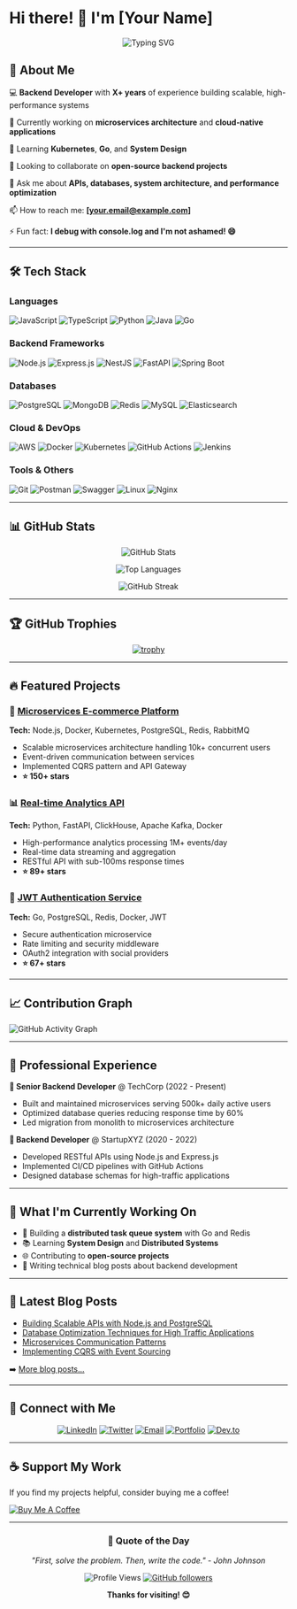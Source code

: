 # Hi there! 👋 I'm [Your Name]

<div align="center">
  
  ![Typing SVG](https://readme-typing-svg.herokuapp.com?font=Fira+Code&pause=1000&color=2E9FFF&center=true&vCenter=true&width=435&lines=Backend+Developer;API+Architect;Database+Engineer;Cloud+Enthusiast;Always+learning+new+things!)
  
</div>

## 🚀 About Me

💻 **Backend Developer** with **X+ years** of experience building scalable, high-performance systems

🔭 Currently working on **microservices architecture** and **cloud-native applications**

🌱 Learning **Kubernetes**, **Go**, and **System Design**

👯 Looking to collaborate on **open-source backend projects**

💬 Ask me about **APIs, databases, system architecture, and performance optimization**

📫 How to reach me: **[your.email@example.com]**

⚡ Fun fact: **I debug with console.log and I'm not ashamed! 😄**

---

## 🛠️ Tech Stack

### Languages
![JavaScript](https://img.shields.io/badge/-JavaScript-F7DF1E?style=flat-square&logo=javascript&logoColor=black)
![TypeScript](https://img.shields.io/badge/-TypeScript-3178C6?style=flat-square&logo=typescript&logoColor=white)
![Python](https://img.shields.io/badge/-Python-3776AB?style=flat-square&logo=python&logoColor=white)
![Java](https://img.shields.io/badge/-Java-007396?style=flat-square&logo=java&logoColor=white)
![Go](https://img.shields.io/badge/-Go-00ADD8?style=flat-square&logo=go&logoColor=white)

### Backend Frameworks
![Node.js](https://img.shields.io/badge/-Node.js-339933?style=flat-square&logo=nodedotjs&logoColor=white)
![Express.js](https://img.shields.io/badge/-Express.js-000000?style=flat-square&logo=express&logoColor=white)
![NestJS](https://img.shields.io/badge/-NestJS-E0234E?style=flat-square&logo=nestjs&logoColor=white)
![FastAPI](https://img.shields.io/badge/-FastAPI-009688?style=flat-square&logo=fastapi&logoColor=white)
![Spring Boot](https://img.shields.io/badge/-Spring%20Boot-6DB33F?style=flat-square&logo=springboot&logoColor=white)

### Databases
![PostgreSQL](https://img.shields.io/badge/-PostgreSQL-336791?style=flat-square&logo=postgresql&logoColor=white)
![MongoDB](https://img.shields.io/badge/-MongoDB-47A248?style=flat-square&logo=mongodb&logoColor=white)
![Redis](https://img.shields.io/badge/-Redis-DC382D?style=flat-square&logo=redis&logoColor=white)
![MySQL](https://img.shields.io/badge/-MySQL-4479A1?style=flat-square&logo=mysql&logoColor=white)
![Elasticsearch](https://img.shields.io/badge/-Elasticsearch-005571?style=flat-square&logo=elasticsearch&logoColor=white)

### Cloud & DevOps
![AWS](https://img.shields.io/badge/-AWS-232F3E?style=flat-square&logo=amazon-aws&logoColor=white)
![Docker](https://img.shields.io/badge/-Docker-2496ED?style=flat-square&logo=docker&logoColor=white)
![Kubernetes](https://img.shields.io/badge/-Kubernetes-326CE5?style=flat-square&logo=kubernetes&logoColor=white)
![GitHub Actions](https://img.shields.io/badge/-GitHub%20Actions-2088FF?style=flat-square&logo=github-actions&logoColor=white)
![Jenkins](https://img.shields.io/badge/-Jenkins-D24939?style=flat-square&logo=jenkins&logoColor=white)

### Tools & Others
![Git](https://img.shields.io/badge/-Git-F05032?style=flat-square&logo=git&logoColor=white)
![Postman](https://img.shields.io/badge/-Postman-FF6C37?style=flat-square&logo=postman&logoColor=white)
![Swagger](https://img.shields.io/badge/-Swagger-85EA2D?style=flat-square&logo=swagger&logoColor=black)
![Linux](https://img.shields.io/badge/-Linux-FCC624?style=flat-square&logo=linux&logoColor=black)
![Nginx](https://img.shields.io/badge/-Nginx-009639?style=flat-square&logo=nginx&logoColor=white)

---

## 📊 GitHub Stats

<div align="center">

![GitHub Stats](https://github-readme-stats.vercel.app/api?username=yourusername&show_icons=true&theme=radical&hide_border=true&count_private=true)

![Top Languages](https://github-readme-stats.vercel.app/api/top-langs/?username=yourusername&layout=compact&theme=radical&hide_border=true)

![GitHub Streak](https://github-readme-streak-stats.herokuapp.com/?user=yourusername&theme=radical&hide_border=true)

</div>

---

## 🏆 GitHub Trophies
<div align="center">

[![trophy](https://github-profile-trophy.vercel.app/?username=yourusername&theme=radical&no-frame=true&no-bg=false&margin-w=4)](https://github.com/ryo-ma/github-profile-trophy)

</div>

---

## 🔥 Featured Projects

### 🚀 [Microservices E-commerce Platform](https://github.com/yourusername/ecommerce-microservices)
**Tech:** Node.js, Docker, Kubernetes, PostgreSQL, Redis, RabbitMQ
- Scalable microservices architecture handling 10k+ concurrent users
- Event-driven communication between services
- Implemented CQRS pattern and API Gateway
- **⭐ 150+ stars**

### 📊 [Real-time Analytics API](https://github.com/yourusername/analytics-api)
**Tech:** Python, FastAPI, ClickHouse, Apache Kafka, Docker
- High-performance analytics processing 1M+ events/day
- Real-time data streaming and aggregation
- RESTful API with sub-100ms response times
- **⭐ 89+ stars**

### 🔐 [JWT Authentication Service](https://github.com/yourusername/auth-service)
**Tech:** Go, PostgreSQL, Redis, Docker, JWT
- Secure authentication microservice
- Rate limiting and security middleware
- OAuth2 integration with social providers
- **⭐ 67+ stars**

---

## 📈 Contribution Graph
![GitHub Activity Graph](https://github-readme-activity-graph.vercel.app/graph?username=yourusername&theme=react-dark&hide_border=true)

---

## 💼 Professional Experience

**🏢 Senior Backend Developer** @ TechCorp (2022 - Present)
- Built and maintained microservices serving 500k+ daily active users
- Optimized database queries reducing response time by 60%
- Led migration from monolith to microservices architecture

**🏢 Backend Developer** @ StartupXYZ (2020 - 2022)
- Developed RESTful APIs using Node.js and Express.js
- Implemented CI/CD pipelines with GitHub Actions
- Designed database schemas for high-traffic applications

---

## 🎯 What I'm Currently Working On

- 🔨 Building a **distributed task queue system** with Go and Redis
- 📚 Learning **System Design** and **Distributed Systems**
- 🌐 Contributing to **open-source projects**
- 📝 Writing technical blog posts about backend development

---

## 📝 Latest Blog Posts

<!-- BLOG-POST-LIST:START -->
- [Building Scalable APIs with Node.js and PostgreSQL](https://yourblog.com/scalable-apis)
- [Database Optimization Techniques for High Traffic Applications](https://yourblog.com/db-optimization)
- [Microservices Communication Patterns](https://yourblog.com/microservices-patterns)
- [Implementing CQRS with Event Sourcing](https://yourblog.com/cqrs-event-sourcing)
<!-- BLOG-POST-LIST:END -->

➡️ [More blog posts...](https://yourblog.com)

---

## 🤝 Connect with Me

<div align="center">

[![LinkedIn](https://img.shields.io/badge/-LinkedIn-0077B5?style=for-the-badge&logo=linkedin&logoColor=white)](https://linkedin.com/in/yourprofile)
[![Twitter](https://img.shields.io/badge/-Twitter-1DA1F2?style=for-the-badge&logo=twitter&logoColor=white)](https://twitter.com/yourhandle)
[![Email](https://img.shields.io/badge/-Email-D14836?style=for-the-badge&logo=gmail&logoColor=white)](mailto:your.email@example.com)
[![Portfolio](https://img.shields.io/badge/-Portfolio-000000?style=for-the-badge&logo=github&logoColor=white)](https://yourportfolio.com)
[![Dev.to](https://img.shields.io/badge/-Dev.to-0A0A0A?style=for-the-badge&logo=devdotto&logoColor=white)](https://dev.to/yourusername)

</div>

---

## ☕ Support My Work

If you find my projects helpful, consider buying me a coffee!

[![Buy Me A Coffee](https://img.shields.io/badge/-Buy%20Me%20A%20Coffee-FFDD00?style=for-the-badge&logo=buy-me-a-coffee&logoColor=black)](https://buymeacoffee.com/yourusername)

---

<div align="center">

### 💭 Quote of the Day
*"First, solve the problem. Then, write the code." - John Johnson*

![Profile Views](https://komarev.com/ghpvc/?username=yourusername&color=brightgreen&style=flat-square)
[![GitHub followers](https://img.shields.io/github/followers/yourusername?label=Follow&style=social)](https://github.com/yourusername)

**Thanks for visiting! 😊**

</div>
